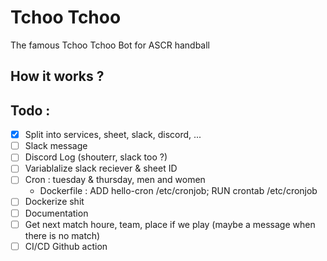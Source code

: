 # Tchoo Tchoo

The famous Tchoo Tchoo Bot for ASCR handball

## How it works ? 

## Todo :
- [x] Split into services, sheet, slack, discord, ...
- [ ] Slack message
- [ ] Discord Log (shouterr, slack too ?)
- [ ] Variablalize slack reciever & sheet ID
- [ ] Cron : tuesday & thursday, men and women
  - Dockerfile : ADD hello-cron /etc/cronjob; RUN crontab /etc/cronjob 
- [ ] Dockerize shit
- [ ] Documentation
- [ ] Get next match houre, team, place if we play (maybe a message when there is no match)
- [ ] CI/CD Github action
